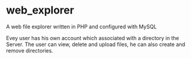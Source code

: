 web_explorer
============

A web file explorer written in PHP and configured with MySQL

Evey user has his own account which associated with a directory in the Server.
The user can view, delete and upload files, he can also create and remove directories.
